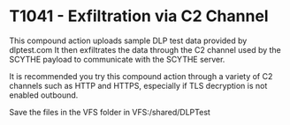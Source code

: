 # T1041 - Exfiltration via C2 Channel

This compound action uploads sample DLP test data provided by dlptest.com It then exfiltrates the data through the C2 channel used by the SCYTHE payload to communicate with the SCYTHE server.

It is recommended you try this compound action through a variety of C2 channels such as HTTP and HTTPS, especially if TLS decryption is not enabled outbound.

Save the files in the VFS folder in VFS:/shared/DLPTest 
